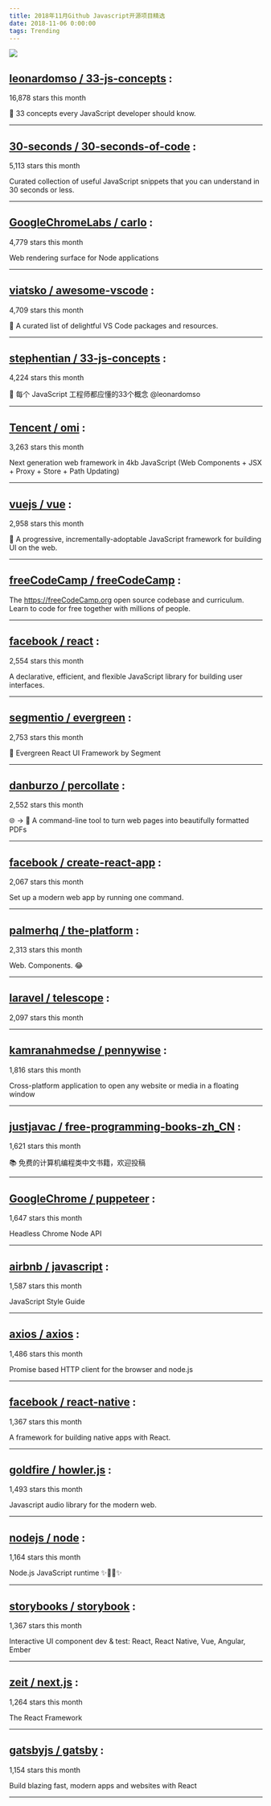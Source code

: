 ```yaml
---
title: 2018年11月Github Javascript开源项目精选 
date: 2018-11-06 0:00:00
tags: Trending
---
```

![](https://static.alili.tech/images/github_38.png)
##   [leonardomso / 33-js-concepts](https://github.com/leonardomso/33-js-concepts) : 
 
16,878 stars this month

📜 33 concepts every JavaScript developer should know. 

---
##   [30-seconds / 30-seconds-of-code](https://github.com/30-seconds/30-seconds-of-code) : 
 
5,113 stars this month

Curated collection of useful JavaScript snippets that you can understand in 30 seconds or less. 

---
##   [GoogleChromeLabs / carlo](https://github.com/GoogleChromeLabs/carlo) : 
 
4,779 stars this month

Web rendering surface for Node applications 

---
##   [viatsko / awesome-vscode](https://github.com/viatsko/awesome-vscode) : 
 
4,709 stars this month

🎨 A curated list of delightful VS Code packages and resources. 

---
##   [stephentian / 33-js-concepts](https://github.com/stephentian/33-js-concepts) : 
 
4,224 stars this month

📜 每个 JavaScript 工程师都应懂的33个概念 @leonardomso 

---
##   [Tencent / omi](https://github.com/Tencent/omi) : 
 
3,263 stars this month

Next generation web framework in 4kb JavaScript (Web Components + JSX + Proxy + Store + Path Updating) 

---
##   [vuejs / vue](https://github.com/vuejs/vue) : 
 
2,958 stars this month

🖖 A progressive, incrementally-adoptable JavaScript framework for building UI on the web. 

---
##   [freeCodeCamp / freeCodeCamp](https://github.com/freeCodeCamp/freeCodeCamp) : 
 


The https://freeCodeCamp.org open source codebase and curriculum. Learn to code for free together with millions of people. 

---
##   [facebook / react](https://github.com/facebook/react) : 
 
2,554 stars this month

A declarative, efficient, and flexible JavaScript library for building user interfaces. 

---
##   [segmentio / evergreen](https://github.com/segmentio/evergreen) : 
 
2,753 stars this month

🌲 Evergreen React UI Framework by Segment 

---
##   [danburzo / percollate](https://github.com/danburzo/percollate) : 
 
2,552 stars this month

🌐 → 📖 A command-line tool to turn web pages into beautifully formatted PDFs 

---
##   [facebook / create-react-app](https://github.com/facebook/create-react-app) : 
 
2,067 stars this month

Set up a modern web app by running one command. 

---
##   [palmerhq / the-platform](https://github.com/palmerhq/the-platform) : 
 
2,313 stars this month

Web. Components. 😂 

---
##   [laravel / telescope](https://github.com/laravel/telescope) : 
 
2,097 stars this month

 

---
##   [kamranahmedse / pennywise](https://github.com/kamranahmedse/pennywise) : 
 
1,816 stars this month

Cross-platform application to open any website or media in a floating window 

---
##   [justjavac / free-programming-books-zh_CN](https://github.com/justjavac/free-programming-books-zh_CN) : 
 
1,621 stars this month

📚 免费的计算机编程类中文书籍，欢迎投稿 

---
##   [GoogleChrome / puppeteer](https://github.com/GoogleChrome/puppeteer) : 
 
1,647 stars this month

Headless Chrome Node API 

---
##   [airbnb / javascript](https://github.com/airbnb/javascript) : 
 
1,587 stars this month

JavaScript Style Guide 

---
##   [axios / axios](https://github.com/axios/axios) : 
 
1,486 stars this month

Promise based HTTP client for the browser and node.js 

---
##   [facebook / react-native](https://github.com/facebook/react-native) : 
 
1,367 stars this month

A framework for building native apps with React. 

---
##   [goldfire / howler.js](https://github.com/goldfire/howler.js) : 
 
1,493 stars this month

Javascript audio library for the modern web. 

---
##   [nodejs / node](https://github.com/nodejs/node) : 
 
1,164 stars this month

Node.js JavaScript runtime ✨🐢🚀✨ 

---
##   [storybooks / storybook](https://github.com/storybooks/storybook) : 
 
1,367 stars this month

Interactive UI component dev & test: React, React Native, Vue, Angular, Ember 

---
##   [zeit / next.js](https://github.com/zeit/next.js) : 
 
1,264 stars this month

The React Framework 

---
##   [gatsbyjs / gatsby](https://github.com/gatsbyjs/gatsby) : 
 
1,154 stars this month

Build blazing fast, modern apps and websites with React 

---

